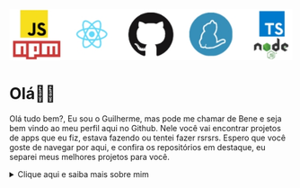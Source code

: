 <img src='https://raw.githubusercontent.com/gsbenevides2/gsbenevides2/master/banner.jpg'>

# Olá👋🏻

Olá tudo bem?, Eu sou o Guilherme, mas pode me chamar de Bene e seja bem vindo ao meu perfil aqui no Github. Nele você vai encontrar projetos de apps que eu fiz, estava fazendo ou tentei fazer rsrsrs. Espero que você goste de navegar por aqui, e confira os repositórios em destaque, eu separei meus melhores projetos para você.


<details><summary>Clique aqui e saiba mais sobre mim</summary>

## 📃Sumário
- [Tecnologias trabalhadas](#tecnologias-trabalhas)
- [Sobre mim](#sobre-mim)
- [Ídolos da TI](#ídolos-da-ti)
- [Minhas redes sociais](#minhas-redes-sociais)

## 👨🏻‍💻Tecnologias trabalhas
Já estudei diversas tecnologias, olha a lista das que eu me lembro:

- Javascript e Typescript (médio)
  - NodeJS
  - Expo (React Native)
  - CLI
  - ReactDOM
  - Firebase
  - PWA (Service Workers)
- CSS (básico)
  - Grid e Flex Layout
- HTML 
- APIs
  - Gmail
  - Google Calendar
  - YouTube
  - GitHub
  - Agorithmia
  - Deezer
  - Vagalume
- OAuth com GitHub e Google
- Heroku
- Publicar pacotes no NPM
- Travis CI
- Github Actions e Pages
- Netlify
- SQL 
- Java básico
- Linguagem C

## 👨🏻Sobre mim
Sou um jovem do interior apaixonado por tecnologia e desenvolvimento de software, comecei com 15 anos, na linguagem Python porém a minha vontade era criar apps para Android, aí eu conheci o DroidScript, nele tive meu contato com o Javascript, a linguagem que hoje mora no meu coração (enquanto eu não tenho uma mulher para amar, é claro).
Meus conhecimentos em programação começaram no YouTube vendo vídeos, de canais como Curso Em Vídeo, e lendo sites da web. Porém com 17 anos no meio de uma pandemia mundial, conclui um curso de Assistente de Desenvolvimento de Sistemas do Novotec Virtual. Nesse curso EAD tive algumas aulas de lógica de programação, banco de dados e linguagem JAVA.
Atualmente estou cursuando o 4º semestre do curso superior de Tecnólogo em Análise e Desenvolvimento de Sistema pela Faculdade de Tecnologia(FATEC) Mogi das Cruzes. Onde tive a oportunidade de ver diversos conceitos importantes de estrutura de dados, engenharia de software, programação orientada a objetos, banco de dados e muito mais.
Para mim o mais legal da programação é que com esses conhecimentos consigo resolver problemas comuns do meu dia a dia.

## ✨Ídolos da TI
Pessoas que gostou muiiito na área da TI:

- [Filipe Deschamps](https://github.com/filipedeschamps): Cara, só tem uma palavra para definir ele: delicinha rsrsrs.
- [Diego Fernandes](https://github.com/diego3g): Um baita de um professor porreta, e vários dos meus conhecimentos de javascript devo a ele, muito obrigado.
- [Gabriel](https://github.com/gabrielfroes) e [Vanessa](https://github.com/vweberfroes): São duas pessoas fantásticas que compartilham bastante conhecimento desse mundo da programação.
- [Gustavo Guanabara](https://github.com/gustavoguanabara): O grande mestre. Com ele aprendi um pouco sobre python pois não tive como terminar o curso GRATUITO e COMPLETO dele.

## 🛰️Minhas redes sociais
[![Facebook Badge](https://img.shields.io/static/v1?label=Facebook:&message=gsbenevides2&color=3b5998&labelColor=3b5998&logo=facebook&logoColor=ffffff)](https://facebook.com/gsbenevides2)
[![Instagram Badge](https://img.shields.io/static/v1?label=Instagram:&message=@gsbenevides2&labelColor=bc2a8d&color=bc2a8d&logo=instagram&logoColor=ffffff)](https://instagram.com/gsbenevides2)
[![Twitter Badge](https://img.shields.io/static/v1?label=Twitter:&message=@gsbenevides2&logo=twitter&color=00acee&labelColor=00acee&logoColor=fff&style=flat-square)](https://twitter.com/gsbenevides2)
[![Linkedin Badge](https://img.shields.io/static/v1?label=LinkedIn:&message=Guilherme%20da%20Silva%20Benevides&color=0e76a8&labelColor=0e76a8&logo=linkedin&logoColor=ffffff)](https://linkedIn.com/in/gsbenevides2)
</details>
<!--stackedit_data:
eyJoaXN0b3J5IjpbMTc2ODAwNjk2MywtMTQxMDU4ODQ5NCwtNj
E2NzkwMjUzLDE3OTM5NjQ4NzgsNzc3MDg2MDAxLDE4NDI4Mjc5
ODUsLTE0OTM1MDkwNzBdfQ==
-->
